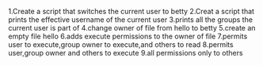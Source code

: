 1.Create a script that switches the current user to betty
2.Creat a script that prints the effective username of the current user
3.prints all the groups the current user is part of
4.change owner of file from hello to betty
5.create an empty file hello
6.adds execute permissions to the owner of file
7.permits user to execute,group owner to execute,and others to read
8.permits user,group owner and others to execute
9.all permissions only to others 
